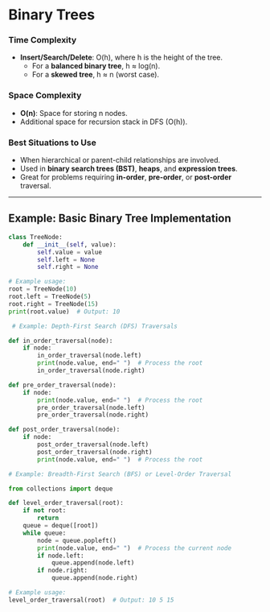 # Binary Trees

### Time Complexity
- **Insert/Search/Delete**: O(h), where h is the height of the tree.
  - For a **balanced binary tree**, h ≈ log(n).
  - For a **skewed tree**, h ≈ n (worst case).
  
### Space Complexity
- **O(n)**: Space for storing n nodes.
- Additional space for recursion stack in DFS (O(h)).

### Best Situations to Use
- When hierarchical or parent-child relationships are involved.
- Used in **binary search trees (BST)**, **heaps**, and **expression trees**.
- Great for problems requiring **in-order**, **pre-order**, or **post-order** traversal.

---

## Example: Basic Binary Tree Implementation
```python
class TreeNode:
    def __init__(self, value):
        self.value = value
        self.left = None
        self.right = None

# Example usage:
root = TreeNode(10)
root.left = TreeNode(5)
root.right = TreeNode(15)
print(root.value)  # Output: 10

 # Example: Depth-First Search (DFS) Traversals

def in_order_traversal(node):
    if node:
        in_order_traversal(node.left)
        print(node.value, end=" ")  # Process the root
        in_order_traversal(node.right)

def pre_order_traversal(node):
    if node:
        print(node.value, end=" ")  # Process the root
        pre_order_traversal(node.left)
        pre_order_traversal(node.right)

def post_order_traversal(node):
    if node:
        post_order_traversal(node.left)
        post_order_traversal(node.right)
        print(node.value, end=" ")  # Process the root

# Example: Breadth-First Search (BFS) or Level-Order Traversal

from collections import deque

def level_order_traversal(root):
    if not root:
        return
    queue = deque([root])
    while queue:
        node = queue.popleft()
        print(node.value, end=" ")  # Process the current node
        if node.left:
            queue.append(node.left)
        if node.right:
            queue.append(node.right)

# Example usage:
level_order_traversal(root)  # Output: 10 5 15




